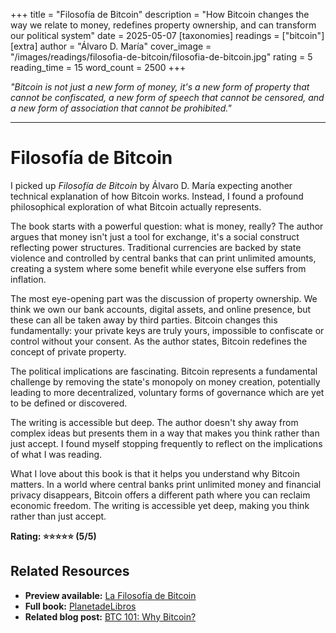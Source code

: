 +++
title = "Filosofía de Bitcoin"
description = "How Bitcoin changes the way we relate to money, redefines property ownership, and can transform our political system"
date = 2025-05-07
[taxonomies]
readings = ["bitcoin"]
[extra]
author = "Álvaro D. María"
cover_image = "/images/readings/filosofia-de-bitcoin/filosofia-de-bitcoin.jpg"
rating = 5
reading_time = 15
word_count = 2500
+++

*"Bitcoin is not just a new form of money, it's a new form of property that cannot be confiscated, a new form of speech that cannot be censored, and a new form of association that cannot be prohibited."* 

---

# Filosofía de Bitcoin

I picked up *Filosofía de Bitcoin* by Álvaro D. María expecting another technical explanation of how Bitcoin works. Instead, I found a profound philosophical exploration of what Bitcoin actually represents.

The book starts with a powerful question: what is money, really? The author argues that money isn't just a tool for exchange, it's a social construct reflecting power structures. Traditional currencies are backed by state violence and controlled by central banks that can print unlimited amounts, creating a system where some benefit while everyone else suffers from inflation.

The most eye-opening part was the discussion of property ownership. We think we own our bank accounts, digital assets, and online presence, but these can all be taken away by third parties. Bitcoin changes this fundamentally: your private keys are truly yours, impossible to confiscate or control without your consent. As the author states, Bitcoin redefines the concept of private property.

The political implications are fascinating. Bitcoin represents a fundamental challenge by removing the state's monopoly on money creation, potentially leading to more decentralized, voluntary forms of governance which are yet to be defined or discovered.

The writing is accessible but deep. The author doesn't shy away from 
complex ideas but presents them in a way that makes you think rather 
than just accept. I found myself stopping frequently to reflect on the 
implications of what I was reading.

What I love about this book is that it helps you understand why Bitcoin matters. In a world where central banks print unlimited money and financial privacy disappears, Bitcoin offers a different path where you can reclaim economic freedom. The writing is accessible yet deep, making you think rather than just accept.

**Rating: ⭐⭐⭐⭐⭐ (5/5)**

## Related Resources

- **Preview available:** <a href="https://www.marcialpons.es/media/pdf/55178_La_filosofia_de_BITCOIN.pdf" target="_blank">La Filosofía de Bitcoin</a>  
- **Full book:** <a href="https://www.planetadelibros.com/libro-la-filosofia-de-bitcoin/387234" target="_blank">PlanetadeLibros</a>  
- **Related blog post:** <a href="/blog/bitcoin/" target="_blank">BTC 101: Why Bitcoin?</a>

